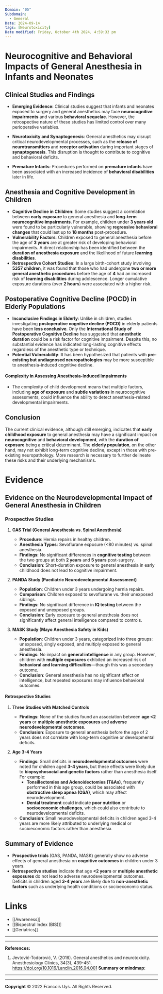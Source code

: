 ```yaml
---
Domain: "05"
Subdomain:
  - General
Date: 2024-09-14
tags: [Neurotoxicity]
Date modified: Friday, October 4th 2024, 4:59:33 pm
---
```


# Neurocognitive and Behavioral Impacts of General Anesthesia in Infants and Neonates

## Clinical Studies and Findings
- **Emerging Evidence**: Clinical studies suggest that infants and neonates exposed to surgery and general anesthetics may face **neurocognitive impairments** and various **behavioral sequelae**. However, the retrospective nature of these studies has limited control over many perioperative variables.
  
- **Neurotoxicity and Synaptogenesis**: General anesthetics may disrupt critical neurodevelopmental processes, such as the **release of neurotransmitters** and **receptor activation** during important stages of **synaptogenesis**. This disruption is thought to contribute to cognitive and behavioral deficits.
  
- **Premature Infants**: Procedures performed on **premature infants** have been associated with an increased incidence of **behavioral disabilities** later in life.
  
## Anesthesia and Cognitive Development in Children
- **Cognitive Decline in Children**: Some studies suggest a correlation between **early exposure** to general anesthesia and **long-term neurocognitive impairments**. For example, children under **3 years old** were found to be particularly vulnerable, showing **regressive behavioral changes** that could last up to **18 months** post-procedure.
- **Vulnerability Factors**: Children exposed to general anesthesia before the age of **3 years** are at greater risk of developing behavioral impairments. A direct relationship has been identified between the **duration of anesthesia exposure** and the likelihood of future **learning disabilities**.
- **Retrospective Cohort Studies**: In a large birth-cohort study involving **5357 children**, it was found that those who had undergone **two or more general anesthetic procedures** before the age of **4** had an increased risk of **learning disabilities** during adolescence. Longer cumulative exposure durations (over **2 hours**) were associated with a higher risk.

## Postoperative Cognitive Decline (POCD) in Elderly Populations
- **Inconclusive Findings in Elderly**: Unlike in children, studies investigating **postoperative cognitive decline (POCD)** in elderly patients have been **less conclusive**. Only the **International Study of Postoperative Cognitive Decline** has suggested that **anesthetic duration** could be a risk factor for cognitive impairment. Despite this, no substantial evidence has indicated long-lasting cognitive effects regardless of the anesthetic type or technique.
- **Potential Vulnerability**: It has been hypothesized that patients with **pre-existing but undiagnosed neuropathologies** may be more susceptible to anesthesia-induced cognitive decline.

#### Complexity in Assessing Anesthesia-Induced Impairments
- The complexity of child development means that multiple factors, including **age of exposure** and **subtle variations** in neurocognitive assessments, could influence the ability to detect anesthesia-related developmental impairments.

## Conclusion

The current clinical evidence, although still emerging, indicates that **early childhood exposure** to general anesthesia may have a significant impact on **neurocognitive** and **behavioral development**, with the **duration of exposure** being a critical determinant. The **elderly population**, on the other hand, may not exhibit long-term cognitive decline, except in those with pre-existing neuropathology. More research is necessary to further delineate these risks and their underlying mechanisms.

# Evidence
## Evidence on the Neurodevelopmental Impact of General Anesthesia in Children

### **Prospective Studies**

1. **GAS Trial (General Anesthesia vs. Spinal Anesthesia)**  
   - **Procedure**: Hernia repairs in healthy children.  
   - **Anesthesia Types**: Sevoflurane exposure (<80 minutes) vs. spinal anesthesia.  
   - **Findings**: No significant differences in **cognitive testing** between the two groups at both **2 years** and **5 years** post-surgery.  
   - **Conclusion**: Short-duration exposure to general anesthesia in early childhood does not lead to cognitive impairment.

2. **PANDA Study (Paediatric Neurodevelopmental Assessment)**  
   - **Population**: Children under 3 years undergoing hernia repairs.  
   - **Comparison**: Children exposed to sevoflurane vs. their unexposed siblings.  
   - **Findings**: No significant difference in **IQ testing** between the exposed and unexposed groups.  
   - **Conclusion**: Early exposure to general anesthesia does not significantly affect general intelligence compared to controls.

3. **MASK Study (Mayo Anesthesia Safety in Kids)**  
   - **Population**: Children under 3 years, categorized into three groups: unexposed, singly exposed, and multiply exposed to general anesthesia.  
   - **Findings**: No impact on **general intelligence** in any group. However, children with **multiple exposures** exhibited an increased risk of **behavioral and learning difficulties**—though this was a secondary outcome.  
   - **Conclusion**: General anesthesia has no significant effect on intelligence, but repeated exposures may influence behavioral outcomes.

#### **Retrospective Studies**

1. **Three Studies with Matched Controls**  
   - **Findings**: None of the studies found an association between **age <2 years** or **multiple anesthetic exposures** and **adverse neurodevelopmental outcomes**.  
   - **Conclusion**: Exposure to general anesthesia before the age of 2 years does not correlate with long-term cognitive or developmental deficits.

2. **Age 3-4 Years**  
   - **Findings**: Small deficits in **neurodevelopmental outcomes** were noted for children aged **3-4 years**, but these effects were likely due to **biopsychosocial and genetic factors** rather than anesthesia itself. For example:  
	 - **Tonsillectomies and Adenoidectomies (T&As)**, frequently performed in this age group, could be associated with **obstructive sleep apnea (OSA)**, which may affect neurodevelopment.  
	 - **Dental treatment** could indicate **poor nutrition** or **socioeconomic challenges**, which could also contribute to neurodevelopmental deficits.  
   - **Conclusion**: Small neurodevelopmental deficits in children aged 3-4 years are more likely attributed to underlying medical or socioeconomic factors rather than anesthesia.

## Summary of Evidence
- **Prospective trials** (GAS, PANDA, MASK) generally show no adverse effects of general anesthesia on **cognitive outcomes** in children under 3 years.
- **Retrospective studies** indicate that age **<2 years** or **multiple anesthetic exposures** do not lead to adverse neurodevelopmental outcomes. Deficits in children aged **3-4 years** are likely due to **non-anesthetic factors** such as underlying health conditions or socioeconomic status.

# Links
- [[Awareness]]
- [[Bispectral Index (BIS)]]
- [[Geriatrics]]

---

---
**References:**

1. Jevtović-Todorović, V. (2016). General anesthetics and neurotoxicity. Anesthesiology Clinics, 34(3), 439-451. https://doi.org/10.1016/j.anclin.2016.04.001
**Summary or mindmap:**

------------------------------------------------------------------------------------------------------------------------------------------------------------------------------------------------------------------------------
---
**Copyright**
© 2022 Francois Uys. All Rights Reserved.